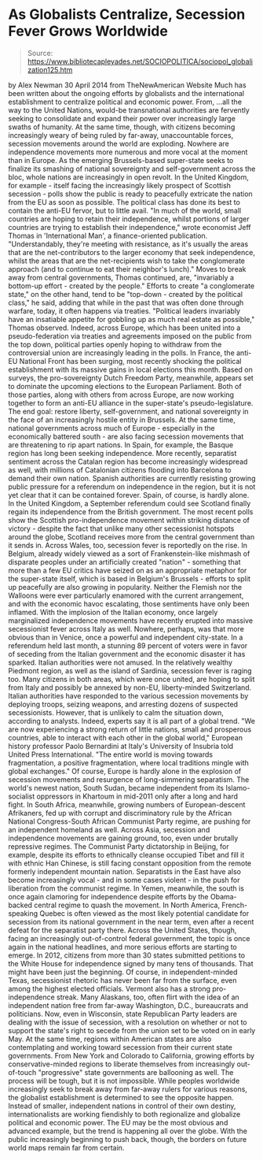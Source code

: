 # As Globalists Centralize, Secession Fever Grows Worldwide

> Source: https://www.bibliotecapleyades.net/SOCIOPOLITICA/sociopol_globalization125.htm

by Alex Newman
30 April 2014
from TheNewAmerican
Website
Much has been written about the
ongoing efforts by globalists and the international establishment to
centralize political and economic power.
From,
...all the way to
the
United Nations, would-be transnational authorities are fervently seeking to
consolidate and expand their power over increasingly large swaths of
humanity.
At the same time, though, with citizens becoming increasingly
weary of being ruled by far-away, unaccountable forces, secession movements
around the world are exploding.
Nowhere are independence movements more numerous
and more vocal at the moment than in Europe.
As the emerging Brussels-based
super-state seeks to finalize its smashing of national sovereignty and
self-government across the bloc, whole nations are increasingly in open
revolt.
In the United Kingdom, for example - itself facing the increasingly
likely prospect of Scottish secession - polls show the public is ready to
peacefully extricate the nation from the EU as soon as possible.
The
political class has done its best to contain the anti-EU fervor, but to
little avail.
"In much of the world, small countries are
hoping to retain their independence, whilst portions of larger countries are
trying to establish their independence," wrote economist Jeff Thomas
in
'International Man', a finance-oriented publication.
"Understandably,
they're meeting with resistance, as it's usually the areas that are the
net-contributors to the larger economy that seek independence, whilst the
areas that are the net-recipients wish to take the conglomerate approach
(and to continue to eat their neighbor's lunch)."
Moves to break away from central governments,
Thomas continued, are,
"invariably a bottom-up effort - created by the
people."
Efforts to create "a conglomerate state," on the other hand, tend
to be "top-down - created by the political class," he said, adding that
while in the past that was often done through warfare, today, it often
happens via treaties.
"Political leaders invariably have an insatiable
appetite for gobbling up as much real estate as possible," Thomas observed.
Indeed, across Europe, which has been
united into a pseudo-federation via treaties and agreements imposed on the
public from the top down, political parties openly hoping to withdraw
from the controversial union are
increasingly leading in the polls.
In France, the anti-EU National Front
has been surging, most recently shocking the political establishment with
its
massive gains in local elections this month.
Based on surveys, the pro-sovereignty Dutch
Freedom Party, meanwhile, appears set to dominate the upcoming elections to
the European Parliament. Both of those parties, along with others from
across Europe, are now working together to form
an anti-EU alliance in the super-state's pseudo-legislature.
The end
goal: restore liberty, self-government, and national sovereignty in the face
of an increasingly hostile entity in Brussels.
At the same time, national governments across
much of Europe - especially in the economically battered south - are also
facing secession movements that are threatening to rip apart nations.
In
Spain, for example, the
Basque region has long been seeking
independence. More recently,
separatist sentiment across the Catalan region has become increasingly
widespread as well, with millions of Catalonian citizens
flooding into Barcelona to demand their own nation. Spanish authorities
are currently resisting growing public pressure for a referendum on
independence in the region, but it is not yet clear that it can be contained
forever.
Spain, of course, is hardly alone.
In the United
Kingdom, a September referendum could see Scotland finally regain its
independence from the British government. The most recent polls show the
Scottish pro-independence movement within striking distance of victory -
despite the fact that unlike many other secessionist hotspots around the
globe, Scotland receives more from the central government than it sends in.
Across Wales, too, secession fever is reportedly on the rise.
In Belgium, already widely viewed as a sort of
Frankenstein-like mishmash of disparate peoples under an artificially
created "nation" - something that more than a few EU critics have seized on
as an appropriate metaphor for the super-state itself, which is based in
Belgium's Brussels - efforts to
split up peacefully are also growing in popularity.
Neither the Flemish
nor the Walloons were ever particularly enamored with the current
arrangement, and with the economic havoc escalating, those sentiments have
only been inflamed.
With the implosion of the Italian economy, once
largely marginalized independence movements have recently erupted into
massive secessionist fever across Italy as well. Nowhere, perhaps, was that
more obvious than in Venice, once a powerful and independent city-state. In
a referendum held last month, a stunning 89 percent of voters were in favor
of seceding from the Italian government and the economic disaster it has
sparked. Italian authorities were not amused.
In the relatively wealthy Piedmont region, as
well as the island of Sardinia, secession fever is raging too.
Many citizens
in both areas, which were once united, are hoping to split from Italy and
possibly be annexed by non-EU, liberty-minded Switzerland. Italian
authorities have responded to the various secession movements by deploying
troops, seizing weapons, and arresting dozens of suspected secessionists.
However, that is unlikely to calm the situation down, according to analysts.
Indeed, experts say it is all part of a global
trend.
"We are now experiencing a strong return of little nations, small and
prosperous countries, able to interact with each other in the global world,"
European history professor Paolo Bernardini at Italy's University of
Insubria told United Press International.
"The entire world is moving
towards fragmentation, a positive fragmentation, where local traditions
mingle with global exchanges."
Of course, Europe is hardly alone in the
explosion of secession movements and resurgence of long-simmering
separatism.
The world's newest nation, South Sudan,
became independent from its Islamo-socialist oppressors in Khartoum in
mid-2011 only after a long and hard fight. In South Africa, meanwhile,
growing numbers of European-descent Afrikaners, fed up with
corrupt and discriminatory rule by the African National Congress-South
African Communist Party regime, are pushing for an independent homeland
as well.
Across Asia, secession and independence
movements are gaining ground, too, even under brutally repressive regimes.
The Communist Party dictatorship in Beijing, for example, despite its
efforts to ethnically cleanse occupied Tibet and fill it with ethnic Han
Chinese, is still facing constant opposition from the remote formerly
independent mountain nation.
Separatists in the East have also become
increasingly vocal - and in some cases violent - in the push for liberation
from the communist regime. In Yemen, meanwhile, the south is once again
clamoring for independence despite efforts by the Obama-backed central
regime to quash the movement.
In North America, French-speaking Quebec is
often viewed as the most likely potential candidate for secession from its
national government in the near term, even after a recent defeat for the
separatist party there.
Across the United States, though, facing an
increasingly out-of-control federal government, the topic is once again in
the national headlines, and more serious efforts are starting to emerge. In
2012, citizens from more than 30 states
submitted petitions to the White House for independence signed by many tens
of thousands. That might have been just the beginning.
Of course, in independent-minded Texas,
secessionist rhetoric has never been far from the surface, even among the
highest elected officials. Vermont also has a strong pro-independence
streak.
Many Alaskans, too, often flirt with the idea of an independent
nation free from far-away Washington, D.C., bureaucrats and politicians.
Now, even in Wisconsin, state Republican Party leaders are
dealing with the issue of secession, with a resolution on whether or not
to support the state's right to secede from the union set to be voted on in
early May.
At the same time, regions within American states
are also contemplating and working toward secession from their current state
governments.
From New York and Colorado to California, growing efforts by
conservative-minded regions to
liberate themselves from increasingly out-of-touch "progressive" state
governments are ballooning as well. The process will be tough, but it is
not impossible.
While peoples worldwide increasingly seek to
break away from far-away rulers for various reasons, the globalist
establishment is determined to see the opposite happen. Instead of smaller,
independent nations in control of their own destiny, internationalists are
working fiendishly to both regionalize and
globalize political and economic power.
The EU may be the most obvious
and advanced example, but the trend is happening all over the globe. With
the public increasingly beginning to push back, though, the borders on
future world maps remain far from certain.
